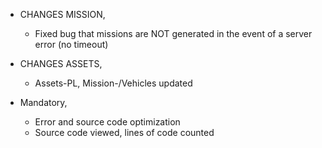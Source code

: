 + CHANGES MISSION,
  - Fixed bug that missions are NOT generated in the event of a server error (no timeout)

+ CHANGES ASSETS,
  - Assets-PL, Mission-/Vehicles updated

+ Mandatory, 
  - Error and source code optimization
  - Source code viewed, lines of code counted